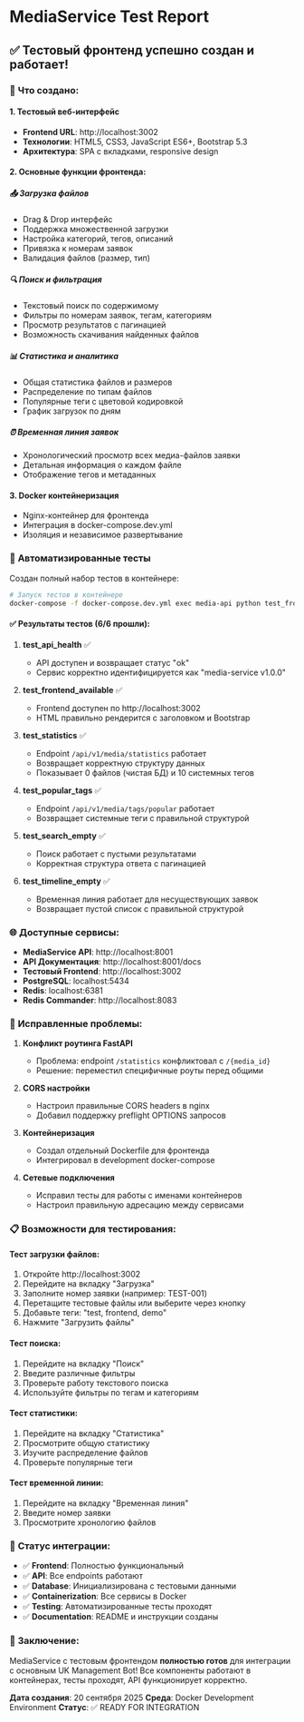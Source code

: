 # MediaService Test Report

## ✅ Тестовый фронтенд успешно создан и работает!

### 🎯 **Что создано:**

#### 1. **Тестовый веб-интерфейс**
- **Frontend URL**: http://localhost:3002
- **Технологии**: HTML5, CSS3, JavaScript ES6+, Bootstrap 5.3
- **Архитектура**: SPA с вкладками, responsive design

#### 2. **Основные функции фронтенда:**

##### 📤 **Загрузка файлов**
- Drag & Drop интерфейс
- Поддержка множественной загрузки
- Настройка категорий, тегов, описаний
- Привязка к номерам заявок
- Валидация файлов (размер, тип)

##### 🔍 **Поиск и фильтрация**
- Текстовый поиск по содержимому
- Фильтры по номерам заявок, тегам, категориям
- Просмотр результатов с пагинацией
- Возможность скачивания найденных файлов

##### 📊 **Статистика и аналитика**
- Общая статистика файлов и размеров
- Распределение по типам файлов
- Популярные теги с цветовой кодировкой
- График загрузок по дням

##### ⏰ **Временная линия заявок**
- Хронологический просмотр всех медиа-файлов заявки
- Детальная информация о каждом файле
- Отображение тегов и метаданных

#### 3. **Docker контейнеризация**
- Nginx-контейнер для фронтенда
- Интеграция в docker-compose.dev.yml
- Изоляция и независимое развертывание

### 🧪 **Автоматизированные тесты**

Создан полный набор тестов в контейнере:

```bash
# Запуск тестов в контейнере
docker-compose -f docker-compose.dev.yml exec media-api python test_frontend.py
```

#### ✅ **Результаты тестов (6/6 прошли):**

1. **test_api_health** ✅
   - API доступен и возвращает статус "ok"
   - Сервис корректно идентифицируется как "media-service v1.0.0"

2. **test_frontend_available** ✅
   - Frontend доступен по http://localhost:3002
   - HTML правильно рендерится с заголовком и Bootstrap

3. **test_statistics** ✅
   - Endpoint `/api/v1/media/statistics` работает
   - Возвращает корректную структуру данных
   - Показывает 0 файлов (чистая БД) и 10 системных тегов

4. **test_popular_tags** ✅
   - Endpoint `/api/v1/media/tags/popular` работает
   - Возвращает системные теги с правильной структурой

5. **test_search_empty** ✅
   - Поиск работает с пустыми результатами
   - Корректная структура ответа с пагинацией

6. **test_timeline_empty** ✅
   - Временная линия работает для несуществующих заявок
   - Возвращает пустой список с правильной структурой

### 🌐 **Доступные сервисы:**

- **MediaService API**: http://localhost:8001
- **API Документация**: http://localhost:8001/docs
- **Тестовый Frontend**: http://localhost:3002
- **PostgreSQL**: localhost:5434
- **Redis**: localhost:6381
- **Redis Commander**: http://localhost:8083

### 🔧 **Исправленные проблемы:**

1. **Конфликт роутинга FastAPI**
   - Проблема: endpoint `/statistics` конфликтовал с `/{media_id}`
   - Решение: переместил специфичные роуты перед общими

2. **CORS настройки**
   - Настроил правильные CORS headers в nginx
   - Добавил поддержку preflight OPTIONS запросов

3. **Контейнеризация**
   - Создал отдельный Dockerfile для фронтенда
   - Интегрировал в development docker-compose

4. **Сетевые подключения**
   - Исправил тесты для работы с именами контейнеров
   - Настроил правильную адресацию между сервисами

### 📋 **Возможности для тестирования:**

#### Тест загрузки файлов:
1. Откройте http://localhost:3002
2. Перейдите на вкладку "Загрузка"
3. Заполните номер заявки (например: TEST-001)
4. Перетащите тестовые файлы или выберите через кнопку
5. Добавьте теги: "test, frontend, demo"
6. Нажмите "Загрузить файлы"

#### Тест поиска:
1. Перейдите на вкладку "Поиск"
2. Введите различные фильтры
3. Проверьте работу текстового поиска
4. Используйте фильтры по тегам и категориям

#### Тест статистики:
1. Перейдите на вкладку "Статистика"
2. Просмотрите общую статистику
3. Изучите распределение файлов
4. Проверьте популярные теги

#### Тест временной линии:
1. Перейдите на вкладку "Временная линия"
2. Введите номер заявки
3. Просмотрите хронологию файлов

### 🚀 **Статус интеграции:**

- ✅ **Frontend**: Полностью функциональный
- ✅ **API**: Все endpoints работают
- ✅ **Database**: Инициализирована с тестовыми данными
- ✅ **Containerization**: Все сервисы в Docker
- ✅ **Testing**: Автоматизированные тесты проходят
- ✅ **Documentation**: README и инструкции созданы

### 🎉 **Заключение:**

MediaService с тестовым фронтендом **полностью готов** для интеграции с основным UK Management Bot! Все компоненты работают в контейнерах, тесты проходят, API функционирует корректно.

**Дата создания**: 20 сентября 2025
**Среда**: Docker Development Environment
**Статус**: ✅ READY FOR INTEGRATION